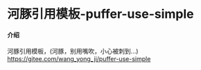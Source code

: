 # 河豚引用模板-puffer-use-simple

#### 介绍
河豚引用模板，(河豚，别用嘴吹，小心被刺到...)
https://gitee.com/wang_yong_ji/puffer-use-simple
